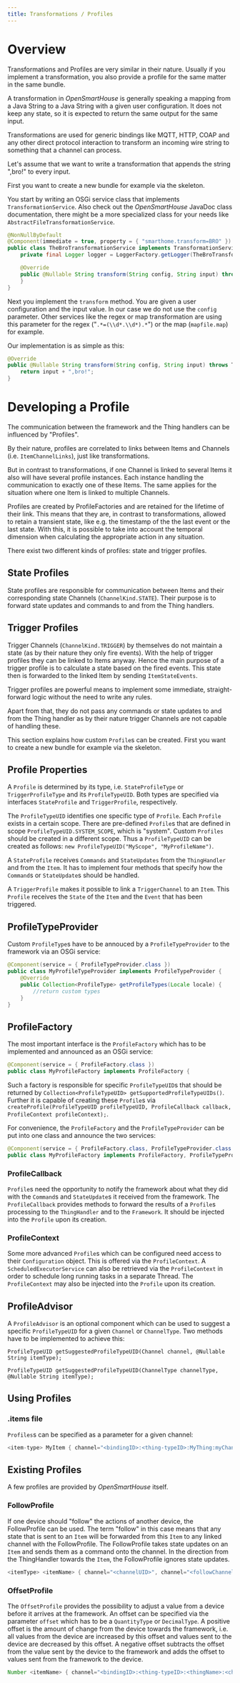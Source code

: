 ```yaml
---
title: Transformations / Profiles
---
```


# Overview

Transformations and Profiles are very similar in their nature. Usually
if you implement a transformation, you also provide a profile for the same matter in the same bundle.

A transformation in _OpenSmartHouse_ is generally speaking a mapping from a Java String to a Java String
with a given user configuration.
It does not keep any state, so it is expected to return the same output for the same input.

Transformations are used for generic bindings like MQTT, HTTP, COAP and any other direct
protocol interaction to transform an incoming wire string to something that a channel can process.

Let's assume that we want to write a transformation that appends the string ",bro!" to every
input.

First you want to create a new bundle for example via the skeleton.

You start by writing an OSGi service class that implements `TransformationService`.
Also check out the _OpenSmartHouse_ JavaDoc class documentation, there might be a more specialized class for
your needs like `AbstractFileTransformationService`.

```java
@NonNullByDefault
@Component(immediate = true, property = { "smarthome.transform=BRO" })
public class TheBroTransformationService implements TransformationService {
    private final Logger logger = LoggerFactory.getLogger(TheBroTransformationService.class);

    @Override
    public @Nullable String transform(String config, String input) throws TransformationException {
    }
}
```

Next you implement the `transform` method. You are given a user configuration and the input value.
In our case we do not use the `config` parameter.
Other services like the regex or map transformation are using this parameter for the regex ("`.*=(\\d*.\\d*).*`") or the map (`mapfile.map`) for example.


Our implementation is as simple as this:

```java
@Override
public @Nullable String transform(String config, String input) throws TransformationException {
    return input + ",bro!";
}
```

# Developing a Profile

The communication between the framework and the Thing handlers can be influenced by "Profiles".

By their nature, profiles are correlated to links between Items and Channels (i.e. `ItemChannelLinks`),
just like transformations.

But in contrast to transformations, if one Channel is linked to several Items it also will have several profile instances.
Each instance handling the communication to exactly one of these Items.
The same applies for the situation where one Item is linked to multiple Channels. 

Profiles are created by ProfileFactories and are retained for the lifetime of their link. 
This means that they are, in contrast to transformations, allowed to retain a transient state,
like e.g. the timestamp of the the last event or the last state. 
With this, it is possible to take into account the temporal dimension when calculating the appropriate action in any situation.

There exist two different kinds of profiles: state and trigger profiles.

## State Profiles

State profiles are responsible for communication between Items and their corresponding state Channels (`ChannelKind.STATE`). 
Their purpose is to forward state updates and commands to and from the Thing handlers.

## Trigger Profiles

Trigger Channels (`ChannelKind.TRIGGER`) by themselves do not maintain a state (as by their nature they only fire events). 
With the help of trigger profiles they can be linked to Items anyway. 
Hence the main purpose of a trigger profile is to calculate a state based on the fired events. 
This state then is forwarded to the linked Item by sending `ItemStateEvents`. 

Trigger profiles are powerful means to implement some immediate, straight-forward logic without the need to write any rules. 

Apart from that, they do not pass any commands or state updates to and from the Thing handler as by their nature trigger Channels are not capable of handling these.

This section explains how custom `Profile`s can be created.
First you want to create a new bundle for example via the skeleton.

## Profile Properties

A `Profile` is determined by its type, i.e. `StateProfileType` or `TriggerProfileType` and its `ProfileTypeUID`.
Both types are specified via interfaces `StateProfile` and `TriggerProfile`, respectively.

The `ProfileTypeUID` identifies one specific type of `Profile`.
Each `Profile` exists in a certain scope.
There are pre-defined `Profile`s that are defined in scope `ProfileTypeUID.SYSTEM_SCOPE`, which is "system".
Custom `Profiles` should be created in a different scope.
Thus a `ProfileTypeUID` can be created as follows: `new ProfileTypeUID("MyScope", "MyProfileName")`.

A `StateProfile` receives `Commands` and `StateUpdates` from the `ThingHandler` and from the `Item`.
It has to implement four methods that specify how the `Command`s or `StateUpdate`s should be handled.

A `TriggerProfile` makes it possible to link a `TriggerChannel` to an `Item`.
This `Profile` receives the `State` of the `Item` and the `Event` that has been triggered.

## ProfileTypeProvider

Custom `ProfileType`s have to be annouced by a `ProfileTypeProvider` to the framework via an OSGi service:

```java
@Component(service = { ProfileTypeProvider.class })
public class MyProfileTypeProvider implements ProfileTypeProvider {
    @Override
    public Collection<ProfileType> getProfileTypes(Locale locale) {
        //return custom types
    }
}
```

## ProfileFactory

The most important interface is the `ProfileFactory` which has to be implemented and announced as an OSGi service:

```java
@Component(service = { ProfileFactory.class })
public class MyProfileFactory implements ProfileFactory {
```

Such a factory is responsible for specific `ProfileTypeUID`s that should be returned by `Collection<ProfileTypeUID> getSupportedProfileTypeUIDs()`.
Further it is capable of creating these `Profile`s via `createProfile(ProfileTypeUID profileTypeUID, ProfileCallback callback, ProfileContext profileContext);`.

For convenience, the `ProfileFactory` and the `ProfileTypeProvider` can be put into one class and announce the two services:

```java
@Component(service = { ProfileFactory.class, ProfileTypeProvider.class })
public class MyProfileFactory implements ProfileFactory, ProfileTypeProvider {
```

### ProfileCallback

`Profile`s need the opportunity to notify the framework about what they did with the `Command`s and `StateUpdate`s it received from the framework.
The `ProfileCallback` provides methods to forward the results of a `Profile`s processing to the `ThingHandler` and to the `Framework`.
It should be injected into the `Profile` upon its creation.

### ProfileContext

Some more advanced `Profile`s which can be configured need access to their `Configuration` object.
This is offered via the `ProfileContext`.
A `ScheduledExecutorService` can also be retrieved via the `ProfileContext` in order to schedule long running tasks in a separate Thread.
The `ProfileContext` may also be injected into the `Profile` upon its creation.

## ProfileAdvisor

A `ProfileAdvisor` is an optional component which can be used to suggest a specific `ProfileTypeUID` for a given `Channel` or `ChannelType`.
Two methods have to be implemented to achieve this:

`ProfileTypeUID getSuggestedProfileTypeUID(Channel channel, @Nullable String itemType);`

`ProfileTypeUID getSuggestedProfileTypeUID(ChannelType channelType, @Nullable String itemType);`

## Using Profiles

### .items file

`Profiles`s can be specified as a parameter for a given channel:

```java
<item-type> MyItem { channel="<bindingID>:<thing-typeID>:MyThing:myChannel"[profile="MyScope:MyProfile"]}
```

## Existing Profiles

A few profiles are provided by _OpenSmartHouse_ itself.

### FollowProfile

If one device should "follow" the actions of another device, the FollowProfile can be used.
The term "follow" in this case means that any state that is sent to an `Item` will be forwarded from this `Item` to any linked channel with the FollowProfile.
The FollowProfile takes state updates on an `Item` and sends them as a command onto the channel.
In the direction from the ThingHandler towards the `Item`, the FollowProfile ignores state updates.

```java
<itemType> <itemName> { channel="<channelUID>", channel="<followChannelUID>"[profile="follow"]}
```

### OffsetProfile

The `OffsetProfile` provides the possibility to adjust a value from a device before it arrives at the framework.
An offset can be specified via the parameter `offset` which has to be a `QuantityType` or `DecimalType`.
A positive offset is the amount of change from the device towards the framework, i.e. all values from the device are increased by this offset and values sent to the device are decreased by this offset.
A negative offset subtracts the offset from the value sent by the device to the framework and adds the offset to values sent from the framework to the device.

```java
Number <itemName> { channel="<bindingID>:<thing-typeID>:<thingName>:<channelName>"[profile="offset", offset="<value>"]}
```
